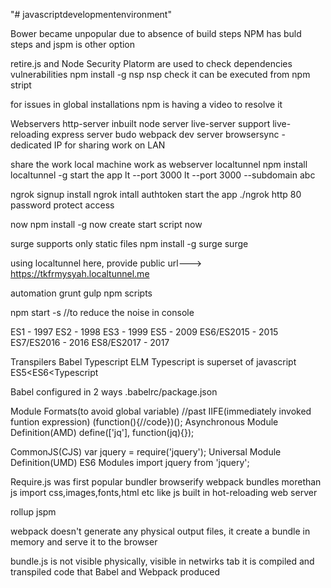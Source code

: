 "# javascriptdevelopmentenvironment" 

Bower became unpopular due to absence of build steps
NPM has buld steps and jspm is other option

retire.js and Node Security Platorm are used to check dependencies vulnerabilities
npm install -g nsp
nsp check
it can be executed from npm stript

for issues in global installations npm is having a video to resolve it

Webservers
http-server inbuilt node server
live-server support live-reloading
express server
budo
webpack dev server
browsersync - dedicated IP for sharing work on LAN

share the work
local machine work as webserver
localtunnel
npm install localtunnel -g
start the app
lt --port 3000
lt --port 3000 --subdomain abc

ngrok
signup
install ngrok
intall authtoken
start the app
./ngrok http 80
password protect access

now
npm install -g now
create start script
now

surge
supports only static files
npm install -g surge
surge

using localtunnel here, provide public url---> https://tkfrmysyah.localtunnel.me

automation
grunt
gulp
npm scripts

npm start -s //to reduce the noise in console

ES1 - 1997
ES2 - 1998
ES3 - 1999
ES5 - 2009
ES6/ES2015 - 2015
ES7/ES2016 - 2016
ES8/ES2017 - 2017

Transpilers
Babel Typescript ELM
Typescript is superset of javascript
ES5<ES6<Typescript

Babel configured in 2 ways .babelrc/package.json 

Module Formats(to avoid global variable)
//past
IIFE(immediately invoked funtion expression)
(function(){//code})();
Asynchronous Module Definition(AMD)
define(['jq'], function(jq){});


CommonJS(CJS)
var jquery = require('jquery');
Universal Module Definition(UMD)
ES6 Modules 
import jquery from 'jquery';

Require.js was first popular bundler
browserify
webpack
bundles morethan js
import css,images,fonts,html etc like js
built in hot-reloading web server

rollup
jspm

webpack doesn't generate any physical output files, it create a bundle in memory and serve it to the browser

bundle.js is not visible physically, visible in netwirks tab it is compiled and transpiled code that Babel and Webpack produced
